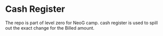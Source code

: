 # Cash Register

The repo is part of level zero for NeoG camp. cash register is used to spill out the exact change for the Billed amount. 